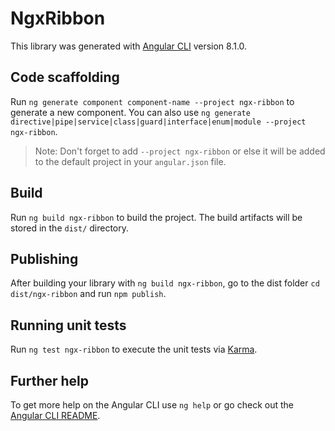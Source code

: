 # NgxRibbon

This library was generated with [Angular CLI](https://github.com/angular/angular-cli) version 8.1.0.

## Code scaffolding

Run `ng generate component component-name --project ngx-ribbon` to generate a new component. You can also use `ng generate directive|pipe|service|class|guard|interface|enum|module --project ngx-ribbon`.
> Note: Don't forget to add `--project ngx-ribbon` or else it will be added to the default project in your `angular.json` file. 

## Build

Run `ng build ngx-ribbon` to build the project. The build artifacts will be stored in the `dist/` directory.

## Publishing

After building your library with `ng build ngx-ribbon`, go to the dist folder `cd dist/ngx-ribbon` and run `npm publish`.

## Running unit tests

Run `ng test ngx-ribbon` to execute the unit tests via [Karma](https://karma-runner.github.io).

## Further help

To get more help on the Angular CLI use `ng help` or go check out the [Angular CLI README](https://github.com/angular/angular-cli/blob/master/README.md).
